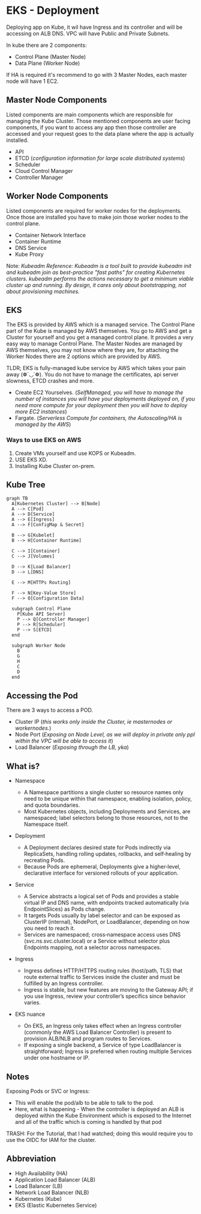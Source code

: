 # EKS - Deployment

Deploying app on Kube, it wil have Ingress and its controller and will be accessing on ALB DNS. VPC will have Public and Private Subnets.

In kube there are 2 components:

- Control Plane (Master Node)
- Data Plane (Worker Node)

If HA is required it's recommend to go with 3 Master Nodes, each master node will have 1 EC2.

## Master Node Components

Listed components are main components which are responsible for managing the Kube Cluster. Those mentioned components are user facing components, if you want to access any app then those controller are accessed and your request goes to the data plane where the app is actually installed.

- API
- ETCD (_configuration information for large scale distributed systems_)
- Scheduler
- Cloud Control Manager
- Controller Manager

## Worker Node Components

Listed components are required for worker nodes for the deployments. Once those are installed you have to make join those worker nodes to the control plane.

- Container Network Interface
- Container Runtime
- DNS Service
- Kube Proxy

Note: _Kubeadm Reference: Kubeadm is a tool built to provide kubeadm init and kubeadm join as best-practice "fast paths" for creating Kubernetes clusters. kubeadm performs the actions necessary to get a minimum viable cluster up and running. By design, it cares only about bootstrapping, not about provisioning machines._

## EKS

The EKS is provided by AWS which is a managed service. The Control Plane part of the Kube is managed by AWS themselves. You go to AWS and get a Cluster for yourself and you get a managed control plane. It provides a very easy way to manage Control Plane.
The Master Nodes are managed by AWS themselves, you may not know where they are, for attaching the Worker Nodes there are 2 options which are provided by AWS.

TLDR; EKS is fully-managed kube service by AWS which takes your pain away (❁´◡`❁). You do not have to manage the certificates, api server slowness, ETCD crashes and more.

- Create EC2 Yourselves. (_SelfManaged, you will have to manage the number of instances you will have your deployments deployed on, if you need more compute for your deployment then you will have to deploy more EC2 instances_)
- Fargate. (_Serverless Compute for containers, the Autoscaling/HA is managed by the AWS_)

### Ways to use EKS on AWS

1. Create VMs yourself and use KOPS or Kubeadm.
2. USE EKS XD.
3. Installing Kube Cluster on-prem.

## Kube Tree

```mermaid
graph TB
  A[Kubernetes Cluster] --> B[Node]
  A --> C[Pod]
  A --> D[Service]
  A --> E[Ingress]
  A --> F[ConfigMap & Secret]

  B --> G[Kubelet]
  B --> H[Container Runtime]

  C --> I[Container]
  C --> J[Volumes]

  D --> K[Load Balancer]
  D --> L[DNS]

  E --> M[HTTPs Routing]

  F --> N[Key-Value Store]
  F --> O[Configuration Data]

  subgraph Control Plane
    P[Kube API Server]
    P --> Q[Controller Manager]
    P --> R[Scheduler]
    P --> S[ETCD]
  end

  subgraph Worker Node
    B
    G
    H
    C
    D
  end
```

## Accessing the Pod

There are 3 ways to access a POD.

- Cluster IP (_this works only inside the Cluster, ie masternodes or workernodes._)
- Node Port (_Exposing on Node Level, as we will deploy in private only ppl within the VPC will be able to access it_)
- Load Balancer (_Exposing through the LB, yka_)

## What is?

- Namespace
  - A Namespace partitions a single cluster so resource names only need to be unique within that namespace, enabling isolation, policy, and quota boundaries.​
  - Most Kubernetes objects, including Deployments and Services, are namespaced; label selectors belong to those resources, not to the Namespace itself.
  
- Deployment
  - A Deployment declares desired state for Pods indirectly via ReplicaSets, handling rolling updates, rollbacks, and self‑healing by recreating Pods.​
  - Because Pods are ephemeral, Deployments give a higher‑level, declarative interface for versioned rollouts of your application.​

- Service
  - A Service abstracts a logical set of Pods and provides a stable virtual IP and DNS name, with endpoints tracked automatically (via EndpointSlices) as Pods change.​
  - It targets Pods usually by label selector and can be exposed as ClusterIP (internal), NodePort, or LoadBalancer, depending on how you need to reach it.​
  - Services are namespaced; cross‑namespace access uses DNS (svc.ns.svc.cluster.local) or a Service without selector plus Endpoints mapping, not a selector across namespaces.​

- Ingress
  - Ingress defines HTTP/HTTPS routing rules (host/path, TLS) that route external traffic to Services inside the cluster and must be fulfilled by an Ingress controller.​
  - Ingress is stable, but new features are moving to the Gateway API; if you use Ingress, review your controller’s specifics since behavior varies.​

- EKS nuance
  - On EKS, an Ingress only takes effect when an Ingress controller (commonly the AWS Load Balancer Controller) is present to provision ALB/NLB and program routes to Services.​
  - If exposing a single backend, a Service of type LoadBalancer is straightforward; Ingress is preferred when routing multiple Services under one hostname or IP.​

## Notes

Exposing Pods or SVC or Ingress:

- This will enable the pod/alb to be able to talk to the pod.
- Here, what is happening - When the controller is deployed an ALB is deployed within the Kube Environment which is exposed to the Internet and all of the traffic which is coming is handled by that pod 

TRASH:
For the Tutorial, that I had watched; doing this would require you to use the OIDC for IAM for the cluster.

## Abbreviation

- High Availability (HA)
- Application Load Balancer (ALB)
- Load Balancer (LB)
- Network Load Balancer (NLB)
- Kubernetes (Kube)
- EKS (Elastic Kubernetes Service)